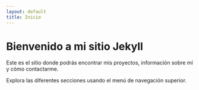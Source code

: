 ```yaml
---
layout: default
title: Inicio
---
```


# Bienvenido a mi sitio Jekyll

Este es el sitio donde podrás encontrar mis proyectos, información sobre mí y cómo contactarme.

Explora las diferentes secciones usando el menú de navegación superior.
